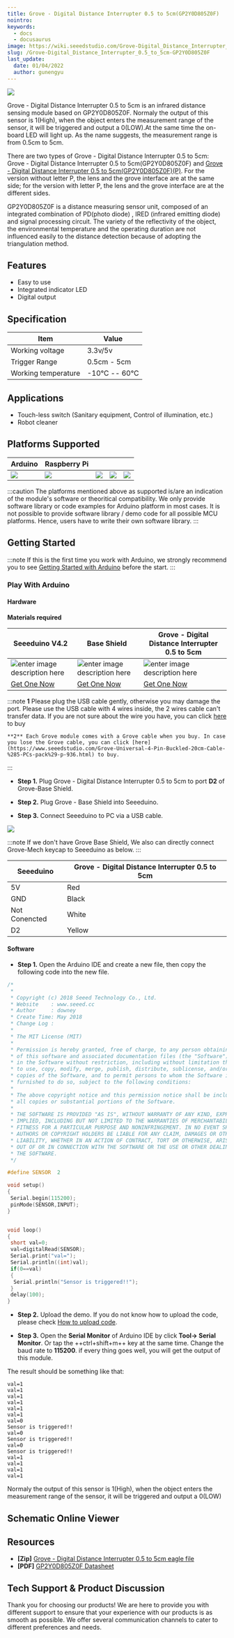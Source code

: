 ```yaml
---
title: Grove - Digital Distance Interrupter 0.5 to 5cm(GP2Y0D805Z0F)
nointro:
keywords:
  - docs
  - docusaurus
image: https://wiki.seeedstudio.com/Grove-Digital_Distance_Interrupter_0.5_to_5cm-GP2Y0D805Z0F_P/
slug: /Grove-Digital_Distance_Interrupter_0.5_to_5cm-GP2Y0D805Z0F
last_update:
  date: 01/04/2022
  author: gunengyu
---
```



![](https://files.seeedstudio.com/wiki/Grove-Digital_Distance_Interrupter_0.5_to_5cm-GP2Y0D805Z0F/img/main.JPG)

Grove - Digital Distance Interrupter 0.5 to 5cm is an infrared distance sensing module based on GP2Y0D805Z0F. Normaly the output of this sensor is 1(High), when the object enters the measurement range of the sensor, it will be triggered and output a 0(LOW).At the same time the on-board LED will light up. As the name suggests, the measurement range is from 0.5cm to 5cm.

There are two types of  Grove - Digital Distance Interrupter 0.5 to 5cm: Grove - Digital Distance Interrupter 0.5 to 5cm(GP2Y0D805Z0F)  and [Grove - Digital Distance Interrupter 0.5 to 5cm(GP2Y0D805Z0F)(P)](https://www.seeedstudio.com/Grove-Digital-Distance-Interrupter-0.5-to-5cm%28GP2Y0D805Z0F%29%28P%29-p-3085.html). For the version without letter P, the lens and the grove interface are at the same side; for the version with letter P, the lens and the grove interface are at the different sides.

GP2Y0D805Z0F is a distance measuring sensor unit, composed of an integrated combination of PD(photo diode) , IRED (infrared emitting diode) and signal processing circuit. The variety of the reflectivity of the object, the environmental temperature and the operating duration are not influenced easily to the distance detection because of adopting the triangulation method.

<!-- <p style=":center"><a href="https://www.seeedstudio.com/Grove-Digital-Distance-Interrupter-0.5-to-5cm%28GP2Y0D805Z0F%29-p-3084.html" target="_blank"><img src=https://files.seeedstudio.com/wiki/Seeed-WiKi/docs/images/300px-Get_One_Now_Banner-ragular.png" /></a></p> -->

## Features

- Easy to use
- Integrated indicator LED  
- Digital output

## Specification

|Item|Value|
|---|---|
|Working voltage|3.3v/5v|
|Trigger Range|0.5cm - 5cm |
|Working temperature|-10℃ -- 60℃|

## Applications

- Touch-less switch (Sanitary equipment, Control of illumination, etc.)
- Robot cleaner

## Platforms Supported

| Arduino                                                                                             | Raspberry Pi                                                                                             |                                                                                                 |                                                                                                          |                                                                                                    |
|-----------------------------------------------------------------------------------------------------|----------------------------------------------------------------------------------------------------------|-------------------------------------------------------------------------------------------------|---------------------------------------------------------------------------------------------------|----------------------------------------------------------------------------------------------------|
| ![](https://files.seeedstudio.com/wiki/wiki_english/docs/images/arduino_logo.jpg) | ![](https://files.seeedstudio.com/wiki/wiki_english/docs/images/raspberry_pi_logo.jpg) | ![](https://files.seeedstudio.com/wiki/wiki_english/docs/images/bbg_logo_n.jpg) | ![](https://files.seeedstudio.com/wiki/wiki_english/docs/images/wio_logo_n.jpg) | ![](https://files.seeedstudio.com/wiki/wiki_english/docs/images/linkit_logo_n.jpg) |

:::caution
    The platforms mentioned above as supported is/are an indication of the module's software or theoritical compatibility. We only provide software library or code examples for Arduino platform in most cases. It is not possible to provide software library / demo code for all possible MCU platforms. Hence, users have to write their own software library.
:::

## Getting Started

:::note
    If this is the first time you work with Arduino, we strongly recommend you to see [Getting Started with Arduino](https://wiki.seeedstudio.com/Getting_Started_with_Arduino/) before the start.
:::

### Play With Arduino

#### Hardware

**Materials required**

| Seeeduino V4.2 | Base Shield| Grove - Digital Distance Interrupter 0.5 to 5cm |
|--------------|-------------|-----------------|
|![enter image description here](https://files.seeedstudio.com/wiki/Grove_Light_Sensor/images/gs_1.jpg)|![enter image description here](https://files.seeedstudio.com/wiki/Grove_Light_Sensor/images/gs_4.jpg)|![enter image description here](https://files.seeedstudio.com/wiki/Grove-Digital_Distance_Interrupter_0.5_to_5cm-GP2Y0D805Z0F/img/thumnail.jpg)|
|<a href="https://www.seeedstudio.com/Seeeduino-V4.2-p-2517.html" target="_blank">Get One Now</a>|<a href="https://www.seeedstudio.com/Base-Shield-V2-p-1378.html" target="_blank">Get One Now</a>|<a href="https://www.seeedstudio.com/Grove-Digital-Distance-Interrupter-0.5-to-5cm%28GP2Y0D805Z0F%29-p-3084.html" target="_blank">Get One Now</a>|

:::note
    **1** Please plug the USB cable gently, otherwise you may damage the port. Please use the USB cable with 4 wires inside, the 2 wires cable can't transfer data. If you are not sure about the wire you have, you can click [here](https://www.seeedstudio.com/Micro-USB-Cable-48cm-p-1475.html) to buy

    **2** Each Grove module comes with a Grove cable when you buy. In case you lose the Grove cable, you can click [here](https://www.seeedstudio.com/Grove-Universal-4-Pin-Buckled-20cm-Cable-%285-PCs-pack%29-p-936.html) to buy.
:::

- **Step 1.** Plug Grove - Digital Distance Interrupter 0.5 to 5cm to port **D2** of Grove-Base Shield.

- **Step 2.** Plug Grove - Base Shield into Seeeduino.

- **Step 3.** Connect Seeeduino to PC via a USB cable.

![](https://files.seeedstudio.com/wiki/Grove-Digital_Distance_Interrupter_0.5_to_5cm-GP2Y0D805Z0F/img/connect.jpg)

:::note
 If we don't have Grove Base Shield, We also can directly connect Grove-Mech keycap to Seeeduino as below.
:::

| Seeeduino     | Grove - Digital Distance Interrupter 0.5 to 5cm|
|---------------|-------------------------|
| 5V            | Red                     |
| GND           | Black                   |
| Not Conencted | White                   |
| D2            | Yellow                  |

#### Software

- **Step 1.** Open the Arduino IDE and create a new file, then copy the following code into the new file.

```c++
/*
 *  
 * Copyright (c) 2018 Seeed Technology Co., Ltd.
 * Website    : www.seeed.cc
 * Author     : downey
 * Create Time: May 2018
 * Change Log :
 *
 * The MIT License (MIT)
 *
 * Permission is hereby granted, free of charge, to any person obtaining a copy
 * of this software and associated documentation files (the "Software"), to deal
 * in the Software without restriction, including without limitation the rights
 * to use, copy, modify, merge, publish, distribute, sublicense, and/or sell
 * copies of the Software, and to permit persons to whom the Software is
 * furnished to do so, subject to the following conditions:
 *
 * The above copyright notice and this permission notice shall be included in
 * all copies or substantial portions of the Software.
 *
 * THE SOFTWARE IS PROVIDED "AS IS", WITHOUT WARRANTY OF ANY KIND, EXPRESS OR
 * IMPLIED, INCLUDING BUT NOT LIMITED TO THE WARRANTIES OF MERCHANTABILITY,
 * FITNESS FOR A PARTICULAR PURPOSE AND NONINFRINGEMENT. IN NO EVENT SHALL THE
 * AUTHORS OR COPYRIGHT HOLDERS BE LIABLE FOR ANY CLAIM, DAMAGES OR OTHER
 * LIABILITY, WHETHER IN AN ACTION OF CONTRACT, TORT OR OTHERWISE, ARISING FROM,
 * OUT OF OR IN CONNECTION WITH THE SOFTWARE OR THE USE OR OTHER DEALINGS IN
 * THE SOFTWARE.
 */

#define SENSOR  2

void setup()
{
 Serial.begin(115200);
 pinMode(SENSOR,INPUT);
}


void loop()
{
 short val=0;
 val=digitalRead(SENSOR);
 Serial.print("val=");
 Serial.println((int)val);
 if(0==val)
 {
  Serial.println("Sensor is triggered!!");
 }
 delay(100);
}

```

- **Step 2.** Upload the demo. If you do not know how to upload the code, please check [How to upload code](https://wiki.seeedstudio.com/Upload_Code/).

- **Step 3.** Open the **Serial Monitor** of Arduino IDE by click **Tool-> Serial Monitor**. Or tap the ++ctrl+shift+m++ key at the same time. Change the baud rate to **115200**.
if every thing goes well, you will get the output of this module.

The result should be something like that:

```
val=1
val=1
val=1
val=1
val=1
val=1
val=0
Sensor is triggered!!
val=0
Sensor is triggered!!
val=0
Sensor is triggered!!
val=1
val=1
val=1
val=1
```

Normaly the output of this sensor is 1(High), when the object enters the measurement range of the sensor, it will be triggered and output a 0(LOW)

## Schematic Online Viewer

<div className="altium-ecad-viewer" data-project-src="https://files.seeedstudio.com/wiki/Grove-Digital_Distance_Interrupter_0.5_to_5cm-GP2Y0D805Z0F/res/Grove-Digital_Distance_Interrupter_0.5_to_5cm-GP2Y0D805Z0F.zip" style={{borderRadius: '0px 0px 4px 4px', height: 500, borderStyle: 'solid', borderWidth: 1, borderColor: 'rgb(241, 241, 241)', overflow: 'hidden', maxWidth: 1280, maxHeight: 700, boxSizing: 'border-box'}}>
</div>

## Resources

- **[Zip]** [Grove - Digital Distance Interrupter 0.5 to 5cm eagle file](https://files.seeedstudio.com/wiki/Grove-Digital_Distance_Interrupter_0.5_to_5cm-GP2Y0D805Z0F/res/Grove-Digital_Distance_Interrupter_0.5_to_5cm-GP2Y0D805Z0F.zip)
- **[PDF]** [GP2Y0D805Z0F Datasheet](https://files.seeedstudio.com/wiki/Grove-Digital_Distance_Interrupter_0.5_to_5cm-GP2Y0D805Z0F/res/GP2Y0D805Z0F.pdf)

## Tech Support & Product Discussion

Thank you for choosing our products! We are here to provide you with different support to ensure that your experience with our products is as smooth as possible. We offer several communication channels to cater to different preferences and needs.

<div class="button_tech_support_container">
<a href="https://forum.seeedstudio.com/" class="button_forum"></a> 
<a href="https://www.seeedstudio.com/contacts" class="button_email"></a>
</div>

<div class="button_tech_support_container">
<a href="https://discord.gg/eWkprNDMU7" class="button_discord"></a> 
<a href="https://github.com/Seeed-Studio/wiki-documents/discussions/69" class="button_discussion"></a>
</div>
